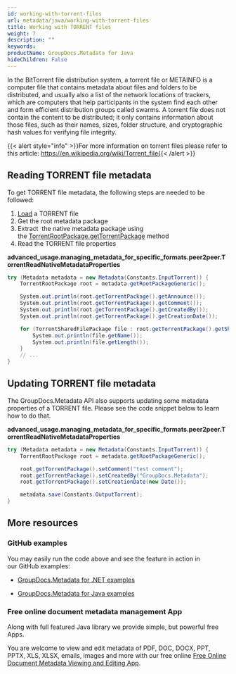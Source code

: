 ```yaml
---
id: working-with-torrent-files
url: metadata/java/working-with-torrent-files
title: Working with TORRENT files
weight: 7
description: ""
keywords: 
productName: GroupDocs.Metadata for Java
hideChildren: False
---
```

In the BitTorrent file distribution system, a torrent file or METAINFO is a computer file that contains metadata about files and folders to be distributed, and usually also a list of the network locations of trackers, which are computers that help participants in the system find each other and form efficient distribution groups called swarms. A torrent file does not contain the content to be distributed; it only contains information about those files, such as their names, sizes, folder structure, and cryptographic hash values for verifying file integrity. 

{{< alert style="info" >}}For more information on torrent files please refer to this article: https://en.wikipedia.org/wiki/Torrent_file{{< /alert >}}

## Reading TORRENT file metadata

To get TORRENT file metadata, the following steps are needed to be followed:

1.  [Load](Loading%2Bfiles.html) a TORRENT file
2.  Get the root metadata package
3.  Extract  the native metadata package using the [TorrentRootPackage.getTorrentPackage](https://apireference.groupdocs.com/metadata/java/com.groupdocs.metadata.core/TorrentRootPackage#getTorrentPackage()) method
4.  Read the TORRENT file properties

**advanced\_usage.managing\_metadata\_for\_specific\_formats.peer2peer.TorrentReadNativeMetadataProperties**

```csharp
try (Metadata metadata = new Metadata(Constants.InputTorrent)) {
	TorrentRootPackage root = metadata.getRootPackageGeneric();

	System.out.println(root.getTorrentPackage().getAnnounce());
	System.out.println(root.getTorrentPackage().getComment());
	System.out.println(root.getTorrentPackage().getCreatedBy());
	System.out.println(root.getTorrentPackage().getCreationDate());

	for (TorrentSharedFilePackage file : root.getTorrentPackage().getSharedFiles()) {
		System.out.println(file.getName());
		System.out.println(file.getLength());
	}
	// ...
}
```

## Updating TORRENT file metadata

The GroupDocs.Metadata API also supports updating some metadata properties of a TORRENT file. Please see the code snippet below to learn how to do that.

**advanced\_usage.managing\_metadata\_for\_specific\_formats.peer2peer.TorrentReadNativeMetadataProperties**

```csharp
try (Metadata metadata = new Metadata(Constants.InputTorrent)) {
	TorrentRootPackage root = metadata.getRootPackageGeneric();

	root.getTorrentPackage().setComment("test comment");
	root.getTorrentPackage().setCreatedBy("GroupDocs.Metadata");
	root.getTorrentPackage().setCreationDate(new Date());

	metadata.save(Constants.OutputTorrent);
}
```

## More resources

### GitHub examples

You may easily run the code above and see the feature in action in our GitHub examples:

*   [GroupDocs.Metadata for .NET examples](https://github.com/groupdocs-metadata/GroupDocs.Metadata-for-.NET)
    
*   [GroupDocs.Metadata for Java examples](https://github.com/groupdocs-metadata/GroupDocs.Metadata-for-Java)
    

### Free online document metadata management App

Along with full featured Java library we provide simple, but powerful free Apps.

You are welcome to view and edit metadata of PDF, DOC, DOCX, PPT, PPTX, XLS, XLSX, emails, images and more with our free online [Free Online Document Metadata Viewing and Editing App](https://products.groupdocs.app/metadata).

